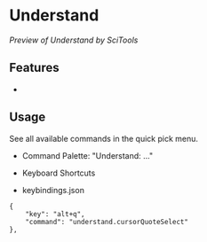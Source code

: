 # Understand

*Preview of Understand by SciTools*

## Features
*

## Usage

See all available commands in the quick pick menu.

 - Command Palette: "Understand: ..."

 - Keyboard Shortcuts

 - keybindings.json

```jsonc
{
	"key": "alt+q",
	"command": "understand.cursorQuoteSelect"
},
```

